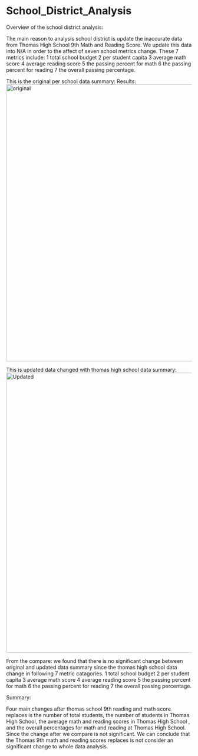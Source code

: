 # School_District_Analysis
Overview of the school district analysis:

The main reason to analysis school district is update the inaccurate data from Thomas High School 9th Math and Reading Score. We update this data into N/A
in order to the affect of seven school metrics change. These 7 metrics include:
1 total school budget 
2 per student capita 
3 average math score 
4 average reading score
5 the passing percent for math 
6 the passing percent for reading
7 the overall passing percentage.



This is the original per school data summary:
Results:<img width="752" alt="original" src="https://user-images.githubusercontent.com/93842672/143722484-f08cd1aa-3dde-493e-b67e-737184bd8ae2.png">

This is updated data changed with thomas high school data summary:
<img width="760" alt="Updated" src="https://user-images.githubusercontent.com/93842672/143722487-78bb9650-5760-4e8d-9211-fdc887e2dda9.png">

From the compare: we found that there is no significant change between original and updated data summary since the thomas high school data change in following 7 metric catagories.
1 total school budget 
2 per student capita 
3 average math score 
4 average reading score
5 the passing percent for math 
6 the passing percent for reading
7 the overall passing percentage.



Summary: 


Four main changes after thomas school 9th reading and math score replaces is  the number of total students, the number of students in Thomas High School, the average math and reading scores in Thomas High School , and the overall percentages for math and reading at Thomas High School. Since the change after we compare is not significant. We can conclude that the Thomas 9th math and reading scores replaces is not consider an significant change to whole data analysis.
